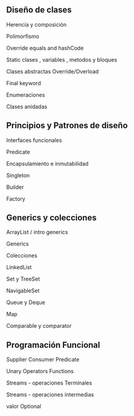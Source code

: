 ## Diseño de clases

Herencia y composición

Polimorfismo

Override equals and hashCode

Static clases , variables , metodos y bloques

Clases abstractas Override/Overload

Final keyword

Enumeraciones

Clases anidadas

## Principios y Patrones de diseño

Interfaces funcionales

Predicate

Encapsulamiento e inmutabilidad

Singleton

Builder

Factory

## Generics y colecciones

ArrayList / intro generics

Generics

Colecciones

LinkedList

Set y TreeSet

NavigableSet

Queue y Deque

Map

Comparable y comparator

## Programación Funcional

Supplier Consumer Predicate

Unary Operators Functions

Streams - operaciones Terminales

Streams - operaciones intermedias

valor Optional
